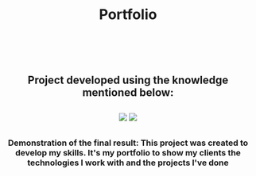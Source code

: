 <h1 align="center">Portfolio<h1>
<br>
<h2 align="center">Project developed using the knowledge mentioned below:
<br>
<br>
<img src="https://camo.githubusercontent.com/d63d473e728e20a286d22bb2226a7bf45a2b9ac6c72c59c0e61e9730bfe4168c/68747470733a2f2f696d672e736869656c64732e696f2f62616467652f48544d4c352d4533344632363f7374796c653d666f722d7468652d6261646765266c6f676f3d68746d6c35266c6f676f436f6c6f723d7768697465" />
<img src="https://user-images.githubusercontent.com/129126283/228543252-e0e81540-41d2-4c28-882c-f6bd279e4ad4.png" />
<br><h2>

<h3 align="center">Demonstration of the final result:
This project was created to develop my skills. It's my portfolio to show my clients the technologies I work with and the projects I've done<h3>
<br>
